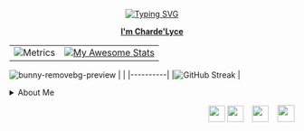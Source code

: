 <p align="center">   <a href="https://git.io/typing-svg"><img src="https://readme-typing-svg.demolab.com?font=gruvbox&pause=1000&color=93C4F7&center=true&width=438&lines=Nice+to+meet+you+%3AD;Check+out+my+website+below" alt="Typing SVG"/>  </p>

<p align="center"><strong><span>I'm <a title="my website link" href="https://chardelyce.github.io/" target="_blank">Charde'Lyce</a></span></strong></p>  







|   |  |
|----------|----------|
|![Metrics](https://metrics.lecoq.io/chardelyce?template=classic&base.header=0&base.activity=0&base.community=0&base.repositories=0&base.metadata=0&languages=1&habits=1&base=header%2C%20activity%2C%20community%2C%20repositories%2C%20metadata&base.indepth=false&base.hireable=false&base.skip=false&languages=false&languages.ignored=c%23&languages.limit=8&languages.threshold=0%25&languages.other=false&languages.colors=github&languages.sections=most-used&languages.indepth=false&languages.analysis.timeout=15&languages.analysis.timeout.repositories=7.5&languages.categories=markup%2C%20programming&languages.recent.categories=markup%2C%20programming&languages.recent.load=300&languages.recent.days=14&habits=false&habits.from=200&habits.days=14&habits.facts=true&habits.charts=false&habits.charts.type=classic&habits.trim=false&habits.languages.limit=8&habits.languages.threshold=0%25&config.timezone=America%2FNorth_Dakota%2FNew_Salem)|   [![My Awesome Stats](https://awesome-github-stats.azurewebsites.net/user-stats/chardelyce?cardType=octocat&theme=dracula&preferLogin=true)](https://git.io/awesome-stats-card) |


![bunny-removebg-preview](https://github.com/Chardelyce/chardelyce/assets/63970461/75efc3fd-948a-45e1-ae5e-83fb3e17a25c) 
 | |
|----------|
|![GitHub Streak](https://streak-stats.demolab.com?user=chardelyce&theme=dracula) | 





<details>


  
<summary>About Me</summary>

``` 
                             About Me:
                             I am an Honor BSCS Graduate from Full-Sail University,
                             who likes to work on several projects at a time,
                             research and build up my Github profile,
                             and experiment with different platforms'
                             markdown support.
        _..._
      .'     '.      _                  
     /    .-""-\   _/ \      Programming Languages:Cpp,C#,Java,Cerner CCL,SQL         
   .-|   /: ^ ^ |  |   |     Markup Languages:HTML,CSS
   |  \  |:. U /.-'-./       Scripting Languages:Python
   | .-'-;:__.'    =/        TypeSetting: LaTEX/KaTEX
   .'=  *=|HI   _.='
  /   _.  |    ;
 ;-.-'|    \   |
/   | \    _\  _\
\__/'._;.  ==' ==\           Likes: Dinosaurs,Space ,Shor's Algorthim, 
         \    \   |          Statistics,InLine LaTEX support,fruit snacks
         /    /   /
         /-._/-._/
        \   `\  \
          `-._/._/
```

  
</details>


<p style="text-align: right;"><span style="font-size: 14px;">&nbsp; &nbsp;&nbsp;<a href="https://discord.gg/QK69tD6xGX" target="_blank"><img src="https://clipartcraft.com/images250_/discord-logo-transparent-4.png" width="29" height="29" /></a> <a href="mailto:chardelycee@gmail.com" target="_blank"><img src="https://cdn.icon-icons.com/icons2/652/PNG/512/gmail_icon-icons.com_59877.png" width="29" height="29" /></a>&nbsp; &nbsp; <a href="https://github.com/Chardelyce" target="_blank"><img src="https://icones.pro/wp-content/uploads/2021/06/icone-github-grise.png" alt="" width="29" height="29" /></a>&nbsp; &nbsp; <a href="https://www.linkedin.com/in/charde-lyce-edwards-7098191ba/" target="_blank"><img src="https://cdn.icon-icons.com/icons2/1233/PNG/512/1492718749-linkedin_83603.png" alt="" width="30" height="30" /></a></span></p>
